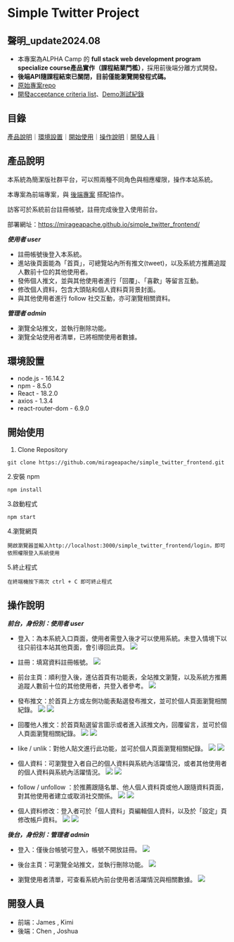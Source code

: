 # Simple Twitter Project

## 聲明_update2024.08
- 本專案為ALPHA Camp 的 **full stack web development program specialize course產品實作（課程結業門檻）**，採用前後端分離方式開發。
- **後端API隨課程結束已關閉，目前僅能瀏覽開發程式碼。**
- [原始專案repo](https://github.com/mirageapache/simple_twitter_frontend)
- [開發acceptance criteria list](https://docs.google.com/spreadsheets/d/1sJZCAMPeInURLSSBNqYx5XxCH0_ryFrYupM4pAoISp0/edit#gid=0)、[Demo測試紀錄](https://docs.google.com/spreadsheets/d/1sJZCAMPeInURLSSBNqYx5XxCH0_ryFrYupM4pAoISp0/edit?gid=861255137#gid=861255137)

## 目錄
[產品說明](#產品說明)｜[環境設置](#環境設置)｜[開始使用](#開始使用)｜[操作說明](#操作說明)｜[開發人員](#開發人員)｜


## 產品說明

本系統為簡潔版社群平台，可以照兩種不同角色與相應權限，操作本站系統。

本專案為前端專案，與 [後端專案](https://github.com/JoshuaLiuTw/twitter-api-2020)
搭配協作。

訪客可於系統前台註冊帳號，註冊完成後登入使用前台。

部署網址：https://mirageapache.github.io/simple_twitter_frontend/

**_使用者 user_**

- 註冊帳號後登入本系統。
- 進站後頁面能為「首頁」，可總覽站內所有推文(tweet)，以及系統方推薦追蹤人數前十位的其他使用者。
- 發佈個人推文，並與其他使用者進行「回覆」、「喜歡」等留言互動。
- 修改個人資料，包含大頭貼和個人資料頁背景封面。
- 與其他使用者進行 follow 社交互動，亦可瀏覽相關資料。

**_管理者 admin_**

- 瀏覽全站推文，並執行刪除功能。
- 瀏覽全站使用者清單，已將相關使用者數據。

## 環境設置

- node.js - 16.14.2
- npm - 8.5.0
- React - 18.2.0
- axios - 1.3.4
- react-router-dom - 6.9.0

## 開始使用

1. Clone Repository

```
git clone https://github.com/mirageapache/simple_twitter_frontend.git
```

2.安裝 npm

```
npm install
```

3.啟動程式

```
npm start
```

4.瀏覽網頁

```
開啟瀏覽器並輸入http://localhost:3000/simple_twitter_frontend/login，即可依照權限登入系統使用
```

5.終止程式

```
在終端機按下兩次 ctrl + C 即可終止程式
```

## 操作說明

**_前台，身份別：使用者 user_**

- 登入：為本系統入口頁面，使用者需登入後才可以使用系統。未登入情境下以往只前往本站其他頁面，會引導回此頁。
  ![](https://i.imgur.com/FSqoIIc.png)

- 註冊：填寫資料註冊帳號。
  ![](https://i.imgur.com/B0GvboC.png)

- 前台主頁：順利登入後，進佔首頁有功能表，全站推文瀏覽，以及系統方推薦追蹤人數前十位的其他使用者，共登入者參考。
  ![](https://i.imgur.com/Pd9LYI4.png)

- 發布推文：於首頁上方或左側功能表點選發布推文，並可於個人頁面瀏覽相關紀錄。
  ![](https://i.imgur.com/kZFeJJb.png)
  ![](https://i.imgur.com/nJzDf5p.png)

- 回覆他人推文：於首頁點選留言圖示或者進入該推文內，回覆留言，並可於個人頁面瀏覽相關紀錄。
  ![](https://i.imgur.com/J7akbRv.png)
  ![](https://i.imgur.com/AZGYN3D.png)

- like / unlik：對他人貼文進行此功能，並可於個人頁面瀏覽相關紀錄。
  ![](https://i.imgur.com/lKlXFOQ.png)
  ![](https://i.imgur.com/D8WSRSG.png)

- 個人資料：可瀏覽登入者自己的個人資料與系統內活躍情況，或者其他使用者的個人資料與系統內活躍情況。
  ![](https://i.imgur.com/ZPXwMAK.png)
  ![](https://i.imgur.com/MLSF4Ka.png)

- follow / unfollow ：於推薦跟隨名單、他人個人資料頁或他人跟隨資料頁面，對其他使用者建立或取消社交關係。
  ![](https://i.imgur.com/N1IDSKR.png)
  ![](https://i.imgur.com/vVFDNa2.png)

- 個人資料修改：登入者可於「個人資料」頁編輯個人資料，以及於「設定」頁修改帳戶資料。
  ![](https://i.imgur.com/jC2VmS3.png)
  ![](https://i.imgur.com/AyE6Zea.png)

**_後台，身份別：管理者 admin_**

- 登入：僅後台帳號可登入，帳號不開放註冊。
  ![](https://i.imgur.com/oyGKtRM.png)

- 後台主頁：可瀏覽全站推文，並執行刪除功能。
  ![](https://i.imgur.com/jTWhqV7.png)

- 瀏覽使用者清單，可查看系統內前台使用者活躍情況與相關數據。
  ![](https://i.imgur.com/BO8KO04.png)

## 開發人員

- 前端：James , Kimi
- 後端：Chen , Joshua
